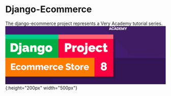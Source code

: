 # Django-Ecommerce
The django-ecommerce project represents a Very Academy tutorial series.
![alt text](test.png){:height="200px" width="500px"}

